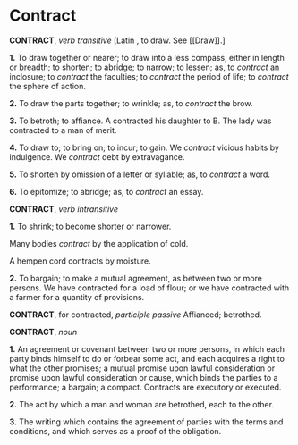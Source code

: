 # Contract

**CONTRACT**, _verb transitive_ \[Latin , to draw. See [[Draw]].\]

**1.** To draw together or nearer; to draw into a less compass, either in length or breadth; to shorten; to abridge; to narrow; to lessen; as, to _contract_ an inclosure; to _contract_ the faculties; to _contract_ the period of life; to _contract_ the sphere of action.

**2.** To draw the parts together; to wrinkle; as, to _contract_ the brow.

**3.** To betroth; to affiance. A contracted his daughter to B. The lady was contracted to a man of merit.

**4.** To draw to; to bring on; to incur; to gain. We _contract_ vicious habits by indulgence. We _contract_ debt by extravagance.

**5.** To shorten by omission of a letter or syllable; as, to _contract_ a word.

**6.** To epitomize; to abridge; as, to _contract_ an essay.

**CONTRACT**, _verb intransitive_

**1.** To shrink; to become shorter or narrower.

Many bodies _contract_ by the application of cold.

A hempen cord contracts by moisture.

**2.** To bargain; to make a mutual agreement, as between two or more persons. We have contracted for a load of flour; or we have contracted with a farmer for a quantity of provisions.

**CONTRACT**, for contracted, _participle passive_ Affianced; betrothed.

**CONTRACT**, _noun_

**1.** An agreement or covenant between two or more persons, in which each party binds himself to do or forbear some act, and each acquires a right to what the other promises; a mutual promise upon lawful consideration or promise upon lawful consideration or cause, which binds the parties to a performance; a bargain; a compact. Contracts are executory or executed.

**2.** The act by which a man and woman are betrothed, each to the other.

**3.** The writing which contains the agreement of parties with the terms and conditions, and which serves as a proof of the obligation.